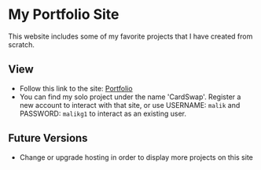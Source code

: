 # My Portfolio Site

This website includes some of my favorite projects that I have created from scratch.

## View
* Follow this link to the site: [Portfolio](https://mysterious-bayou-33544.herokuapp.com)
* You can find my solo project under the name 'CardSwap'. Register a new account to interact with that site, or use USERNAME: `malik` and PASSWORD: `malikg1` to interact as an existing user.

## Future Versions
* Change or upgrade hosting in order to display more projects on this site

